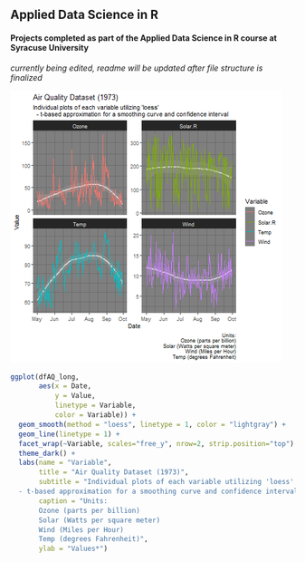 ## Applied Data Science in R
#### Projects completed as part of the Applied Data Science in R course at Syracuse University

*currently being edited, readme will be updated after file structure is finalized*


![test](Week6/Plots/fig%2012-all%20vars%20facet_wrap.png)

```R
ggplot(dfAQ_long, 
       aes(x = Date,
           y = Value,
           linetype = Variable,
           color = Variable)) +
  geom_smooth(method = "loess", linetype = 1, color = "lightgray") +
  geom_line(linetype = 1) +
  facet_wrap(~Variable, scales="free_y", nrow=2, strip.position="top") +
  theme_dark() +
  labs(name = "Variable",
       title = "Air Quality Dataset (1973)",
       subtitle = "Individual plots of each variable utilizing 'loess'
  - t-based approximation for a smoothing curve and confidence interval",
       caption = "Units:
       Ozone (parts per billion)
       Solar (Watts per square meter)
       Wind (Miles per Hour)
       Temp (degrees Fahrenheit)",
       ylab = "Values*")
```
